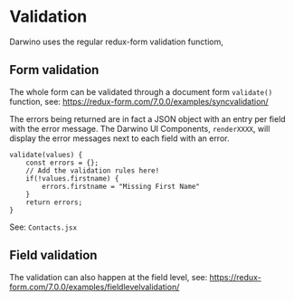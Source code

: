 # Validation

Darwino uses the regular redux-form validation functiom,

## Form validation
The whole form can be validated through a document form `validate()` function, see: https://redux-form.com/7.0.0/examples/syncvalidation/

The errors being returned are in fact a JSON object with an entry per field with the error message. The Darwino UI Components, `renderXXXX`,  will display the error messages next to each field with an error.

    validate(values) {
        const errors = {};
        // Add the validation rules here!
        if(!values.firstname) {
            errors.firstname = "Missing First Name"
        }
        return errors;
    }

See: `Contacts.jsx`

## Field validation
The validation can also happen at the field level, see: https://redux-form.com/7.0.0/examples/fieldlevelvalidation/
